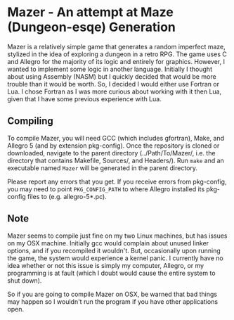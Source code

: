 # Mazer - An attempt at Maze (Dungeon-esqe) Generation

Mazer is a relatively simple game that generates a random imperfect maze, stylized in the idea of exploring a dungeon in a retro RPG. The game uses C and Allegro for the majority of its logic and entirely for graphics. However, I wanted to implement some logic in another language. Initially I thought about using Assembly (NASM) but I quickly decided that would be more trouble than it would be worth. So, I decided I would either use Fortran or Lua. I chose Fortran as I was more curious about working with it then Lua, given that I have some previous experience with Lua.

## Compiling
To compile Mazer, you will need GCC (which includes gfortran), Make, and Allegro 5 (and by extension pkg-config). Once the repository is cloned or downloaded, navigate to the parent directory (../Path/To/Mazer/, i.e. the directory that contains Makefile, Sources/, and Headers/). Run `make` and an executable named `Mazer` will be generated in the parent directory.

Please report any errors that you get. If you receive errors from pkg-config, you may need to point `PKG_CONFIG_PATH` to where Allegro installed its pkg-config files to (e.g. allegro-5*.pc).

## Note
Mazer seems to compile just fine on my two Linux machines, but has issues on my OSX machine. Initially gcc would complain about unused linker options, and if you recompiled it wouldn't. But, occasionally upon running the game, the system would experience a kernel panic. I currently have no idea whether or not this issue is simply my computer, Allegro, or my programming is at fault (which I doubt would cause the entire system to shut down).

So if you are going to compile Mazer on OSX, be warned that bad things may happen so I wouldn't run the program if you have other applications open.
